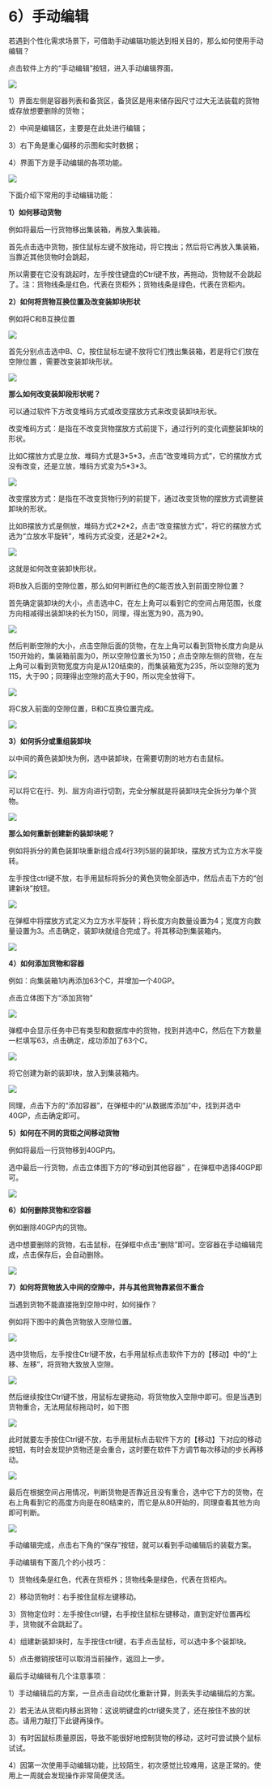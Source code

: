 # 6）手动编辑

若遇到个性化需求场景下，可借助手动编辑功能达到相关目的，那么如何使用手动编辑？

点击软件上方的“手动编辑”按钮，进入手动编辑界面。

![](../../.gitbook/assets/0%20%281%29.png)

1）界面左侧是容器列表和备货区，备货区是用来储存因尺寸过大无法装载的货物或存放想要删除的货物；

2）中间是编辑区，主要是在此处进行编辑；

3）右下角是重心偏移的示图和实时数据；

4）界面下方是手动编辑的各项功能。

![](../../.gitbook/assets/49.png)

下面介绍下常用的手动编辑功能：

**1）如何移动货物**

例如将最后一行货物移出集装箱，再放入集装箱。

首先点击选中货物，按住鼠标左键不放拖动，将它拽出；然后将它再放入集装箱，当靠近其他货物时会跳起，

所以需要在它没有跳起时，左手按住键盘的Ctrl键不放，再拖动，货物就不会跳起了。注：货物线条是红色，代表在货柜外；货物线条是绿色，代表在货柜内。

**2）如何将货物互换位置及改变装卸块形状**

例如将C和B互换位置

![](../../.gitbook/assets/2%20%284%29.png)

首先分别点击选中B、C，按住鼠标左键不放将它们拽出集装箱，若是将它们放在空隙位置 ，需要改变装卸块形状。

![](../../.gitbook/assets/3%20%281%29.png)

**那么如何改变装卸段形状呢？**

可以通过软件下方改变堆码方式或改变摆放方式来改变装卸块形状。

改变堆码方式：是指在不改变货物摆放方式前提下，通过行列的变化调整装卸块的形状。

比如C摆放方式是立放、堆码方式是3\*5\*3，点击“改变堆码方式”，它的摆放方式没有改变，还是立放，堆码方式变为5\*3\*3。

![](../../.gitbook/assets/4.png)

改变摆放方式：是指在不改变货物行列的前提下，通过改变货物的摆放方式调整装卸块的形状。

比如B摆放方式是侧放，堆码方式2\*2\*2，点击“改变摆放方式”，将它的摆放方式选为“立放水平旋转”，堆码方式没变，还是2\*2\*2。

![](../../.gitbook/assets/5%20%282%29.png)

这就是如何改变装卸快形状。

将B放入后面的空隙位置，那么如何判断红色的C能否放入到前面空隙位置？

首先确定装卸块的大小，点击选中C，在左上角可以看到它的空间占用范围，长度方向相减得出装卸块的长为150，同理，得出宽为90，高为90。

![](../../.gitbook/assets/wei-xin-jie-tu-20200807161823.png)

然后判断空隙的大小，点击空隙后面的货物，在左上角可以看到货物长度方向是从150开始的，集装箱前面为0，所以空隙位置长为150；点击空隙左侧的货物，在左上角可以看到货物宽度方向是从120结束的，而集装箱宽为235，所以空隙的宽为115，大于90；同理得出空隙的高大于90，所以完全放得下。

![](../../.gitbook/assets/wei-xin-jie-tu-20200807162144.png)

将C放入前面的空隙位置，B和C互换位置完成。

![](../../.gitbook/assets/8%20%281%29.png)

**3）如何拆分或重组装卸块**

以中间的黄色装卸快为例，选中装卸块，在需要切割的地方右击鼠标。

![](../../.gitbook/assets/9%20%281%29.png)

可以将它在行、列、层方向进行切割，完全分解就是将装卸块完全拆分为单个货物。

![](../../.gitbook/assets/10%20%281%29.png)

**那么如何重新创建新的装卸块呢？**

例如将拆分的黄色装卸块重新组合成4行3列5层的装卸块，摆放方式为立方水平旋转。

左手按住ctrl键不放，右手用鼠标将拆分的黄色货物全部选中，然后点击下方的“创建新块”按钮。

![](../../.gitbook/assets/11.png)

在弹框中将摆放方式定义为立方水平旋转；将长度方向数量设置为4；宽度方向数量设置为3。点击确定，装卸块就组合完成了。将其移动到集装箱内。

![](../../.gitbook/assets/12.png)

**4）如何添加货物和容器**

例如：向集装箱1内再添加63个C，并增加一个40GP。

点击立体图下方“添加货物”

![](../../.gitbook/assets/13%20%281%29.png)

弹框中会显示任务中已有类型和数据库中的货物，找到并选中C，然后在下方数量一栏填写63，点击确定，成功添加了63个C。

![](../../.gitbook/assets/14%20%281%29.png)

将它创建为新的装卸块，放入到集装箱内。

![](../../.gitbook/assets/15.png)

同理，点击下方的“添加容器”，在弹框中的“从数据库添加”中，找到并选中40GP，点击确定即可。

**5）如何在不同的货柜之间移动货物**

例如将最后一行货物移到40GP内。

选中最后一行货物，点击立体图下方的“移动到其他容器” ，在弹框中选择40GP即可。

![](../../.gitbook/assets/16.png)

**6）如何删除货物和空容器**

例如删除40GP内的货物。

选中想要删除的货物，右击鼠标，在弹框中点击“删除”即可。空容器在手动编辑完成，点击保存后，会自动删除。

![](../../.gitbook/assets/17.png)

**7）如何将货物放入中间的空隙中，并与其他货物靠紧但不重合**

当遇到货物不能直接拖到空隙中时，如何操作？

例如将下图中的黄色货物放入空隙位置。

![](../../.gitbook/assets/18.png)

选中货物后，左手按住Ctrl键不放，右手用鼠标点击软件下方的【移动】中的“上移、左移”，将货物大致放入空隙。

![](../../.gitbook/assets/19.png)

然后继续按住Ctrl键不放，用鼠标左键拖动，将货物放入空隙中即可。但是当遇到货物重合，无法用鼠标拖动时，如下图

![](../../.gitbook/assets/20.png)

此时就要左手按住Ctrl键不放，右手用鼠标点击软件下方的【移动】下对应的移动按钮，有时会发现护货物还是会重合，这时要在软件下方调节每次移动的步长再移动。

![](../../.gitbook/assets/21.png)

最后在根据空间占用情况，判断货物是否靠近且没有重合，选中它下方的货物，在右上角看到它的高度方向是在80结束的，而它是从80开始的，同理查看其他方向即可判断。

![](../../.gitbook/assets/wei-xin-jie-tu-20200807162423.png)

手动编辑完成，点击右下角的“保存”按钮，就可以看到手动编辑后的装载方案。

手动编辑有下面几个的小技巧：

1）货物线条是红色，代表在货柜外；货物线条是绿色，代表在货柜内。

2）移动货物时：右手按住鼠标左键移动。

3）货物定位时：左手按住ctrl键，右手按住鼠标左键移动，直到定好位置再松手，货物就不会跳起了。

4）组建新装卸块时，左手按住ctrl键，右手点击鼠标，可以选中多个装卸块。

5）点击撤销按钮可以取消当前操作，返回上一步。

最后手动编辑有几个注意事项：

1）手动编辑后的方案，一旦点击自动优化重新计算，则丢失手动编辑后的方案。

2）若无法从货柜内移出货物：这说明键盘的ctrl键失灵了，还在按住不放的状态。请用力敲打下此键再操作。

3）有时因鼠标质量原因，导致不能很好地控制货物的移动，这时可尝试换个鼠标试试。

4）因第一次使用手动编辑功能，比较陌生，初次感觉比较难用，这是正常的。使用上一周就会发现操作非常简便灵活。

